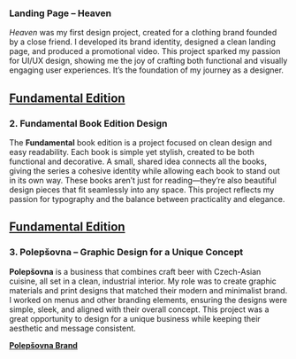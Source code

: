 ### **Landing Page – Heaven**  

*Heaven* was my first design project, created for a clothing brand founded by a close friend. I developed its brand identity, designed a clean landing page, and produced a promotional video. This project sparked my passion for UI/UX design, showing me the joy of crafting both functional and visually engaging user experiences. It’s the foundation of my journey as a designer.

[**Fundamental Edition**](https://tomasjindrak.myportfolio.com/landing-page-heaven)
---

### 2. **Fundamental Book Edition Design**  
The **Fundamental** book edition is a project focused on clean design and easy readability. Each book is simple yet stylish, created to be both functional and decorative. A small, shared idea connects all the books, giving the series a cohesive identity while allowing each book to stand out in its own way. These books aren’t just for reading—they’re also beautiful design pieces that fit seamlessly into any space. This project reflects my passion for typography and the balance between practicality and elegance.  

[**Fundamental Edition**](https://tomasjindrak.myportfolio.com/navrh-edice-fundamental) 
---

### 3. **Polepšovna – Graphic Design for a Unique Concept**  
**Polepšovna** is a business that combines craft beer with Czech-Asian cuisine, all set in a clean, industrial interior. My role was to create graphic materials and print designs that matched their modern and minimalist brand. I worked on menus and other branding elements, ensuring the designs were simple, sleek, and aligned with their overall concept. This project was a great opportunity to design for a unique business while keeping their aesthetic and message consistent.  

[**Polepšovna Brand**](https://tomasjindrak.myportfolio.com/polepsovna-brand)

